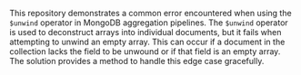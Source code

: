This repository demonstrates a common error encountered when using the `$unwind` operator in MongoDB aggregation pipelines. The `$unwind` operator is used to deconstruct arrays into individual documents, but it fails when attempting to unwind an empty array. This can occur if a document in the collection lacks the field to be unwound or if that field is an empty array. The solution provides a method to handle this edge case gracefully.